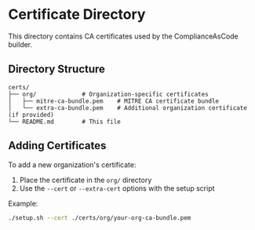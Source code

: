 # Certificate Directory

This directory contains CA certificates used by the ComplianceAsCode builder.

## Directory Structure

```
certs/
├── org/             # Organization-specific certificates
│   ├── mitre-ca-bundle.pem    # MITRE CA certificate bundle
│   └── extra-ca-bundle.pem    # Additional organization certificate (if provided)
└── README.md        # This file
```

## Adding Certificates

To add a new organization's certificate:

1. Place the certificate in the `org/` directory
2. Use the `--cert` or `--extra-cert` options with the setup script

Example:
```bash
./setup.sh --cert ./certs/org/your-org-ca-bundle.pem
```
